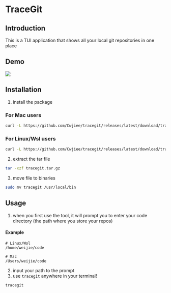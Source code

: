 # TraceGit

## Introduction
This is a TUI application that shows all your local git repositories in one place

## Demo
![](https://github.com/Cwjiee/tracegit/blob/main/tracegit_demo.gif)

## Installation

1. install the package
### For Mac users
```bash
curl -L https://github.com/Cwjiee/tracegit/releases/latest/download/tracegit_Darwin_arm64.tar.gz > tracegit.tar.gz
```
### For Linux/Wsl users
```bash
curl -L https://github.com/Cwjiee/tracegit/releases/latest/download/tracegit_Linux_x86_64_.tar.gz > tracegit.tar.gz
```

2. extract the tar file
```bash
tar -xzf tracegit.tar.gz
```

3. move file to binaries
```bash
sudo mv tracegit /usr/local/bin
```
## Usage
1. when you first use the tool, it will prompt you to enter your code directory (the path where you store your repos)

#### Example
```
# Linux/Wsl
/home/weijie/code

# Mac
/Users/weijie/code
```
2. input your path to the prompt
3. use `tracegit` anywhere in your terminal!

```bash
tracegit
```
